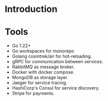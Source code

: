 # Introduction

# Tools

- Go 1.22+
- Go workspaces for monorepo
- Golang cosmtrek/air for hot-reloading.
- gRPC for communication between services.
- RabbitMQ as message broker.
- Docker with docker compose.
- MongoDB as storage layer.
- Jaeger for service tracing.
- HashiCorp's Consul for service discovery.
- Stripe for payments.
